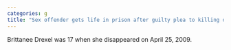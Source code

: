 ```yaml
---
categories: g
title: "Sex offender gets life in prison after guilty plea to killing of upstate NY teen Brittanee Drexel"
---
```

Brittanee Drexel was 17 when she disappeared on April 25, 2009.